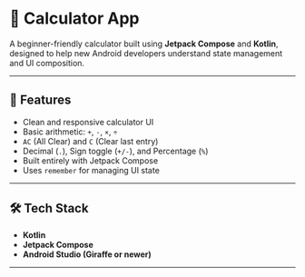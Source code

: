 # 📱 Calculator App

A beginner-friendly calculator built using **Jetpack Compose** and **Kotlin**, designed to help new Android developers understand state management and UI composition.

---

## 🚀 Features

- Clean and responsive calculator UI
- Basic arithmetic: `+`, `-`, `×`, `÷`
- `AC` (All Clear) and `C` (Clear last entry)
- Decimal (`.`), Sign toggle (`+/-`), and Percentage (`%`)
- Built entirely with Jetpack Compose
- Uses `remember` for managing UI state

---

## 🛠 Tech Stack

- **Kotlin**
- **Jetpack Compose**
- **Android Studio (Giraffe or newer)**

---
